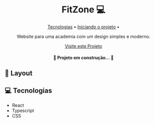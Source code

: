 <h1 align="center" style="font-weight: bold;">FitZone 💻</h1>

<p align="center">
 <a href="#tech">Tecnologias</a> • 
 <a href="#started">Iniciando o projeto</a> • 
</p>

<p align="center">
    Website para uma academia com um design simples e moderno.
</p>

<p align="center">
     <a href="" target="_blank">Visite este Projeto</a>
</p>

<h4 align="center">🚧 Projeto em construção...  🚧</h4>

<h2 id="layout">🎨 Layout</h2>


<h2 id="tech">💻 Tecnologias</h2>

* React
* Typescript
* CSS